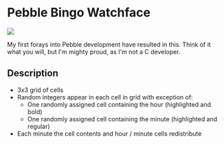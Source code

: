 Pebble Bingo Watchface
======================

![](http://i.imgur.com/P05t5ros.jpg)

My first forays into Pebble development have resulted in this. Think of it what you will, but I'm mighty proud, as I'm not a C developer.

Description
-----------
- 3x3 grid of cells
- Random integers appear in each cell in grid with exception of:
  - One randomly assigned cell containing the hour (highlighted and bold)
  - One randomly assigned cell containing the minute (highlighted and regular)
- Each minute the cell contents and hour / minute cells redistribute
